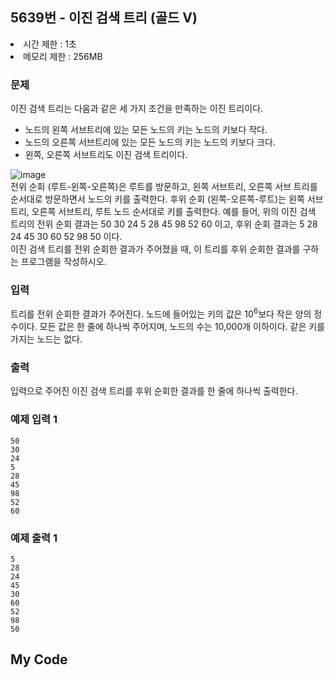 ## 5639번 - 이진 검색 트리 (골드 V)

<li>시간 제한 : 1초</li>
<li>메모리 제한 : 256MB</li>

### 문제
이진 검색 트리는 다음과 같은 세 가지 조건을 만족하는 이진 트리이다.

* 노드의 왼쪽 서브트리에 있는 모든 노드의 키는 노드의 키보다 작다.
* 노드의 오른쪽 서브트리에 있는 모든 노드의 키는 노드의 키보다 크다.
* 왼쪽, 오른쪽 서브트리도 이진 검색 트리이다.

![image](https://user-images.githubusercontent.com/82569171/227779084-cd68b337-983f-41c0-91a8-fda77b4683e1.png)
<br>
전위 순회 (루트-왼쪽-오른쪽)은 루트를 방문하고, 왼쪽 서브트리, 오른쪽 서브 트리를 순서대로 방문하면서 노드의 키를 출력한다. 후위 순회 (왼쪽-오른쪽-루트)는 왼쪽 서브트리, 오른쪽 서브트리, 루트 노드 순서대로 키를 출력한다. 예를 들어, 위의 이진 검색 트리의 전위 순회 결과는 50 30 24 5 28 45 98 52 60 이고, 후위 순회 결과는 5 28 24 45 30 60 52 98 50 이다.<br>
이진 검색 트리를 전위 순회한 결과가 주어졌을 때, 이 트리를 후위 순회한 결과를 구하는 프로그램을 작성하시오.<br>

### 입력
트리를 전위 순회한 결과가 주어진다. 노드에 들어있는 키의 값은 10<sup>6</sup>보다 작은 양의 정수이다. 모든 값은 한 줄에 하나씩 주어지며, 노드의 수는 10,000개 이하이다. 같은 키를 가지는 노드는 없다.<br>

### 출력
입력으로 주어진 이진 검색 트리를 후위 순회한 결과를 한 줄에 하나씩 출력한다.<br>

### 예제 입력 1
```
50
30
24
5
28
45
98
52
60
```
### 예제 출력 1
```
5
28
24
45
30
60
52
98
50
```

## My Code
```
```
